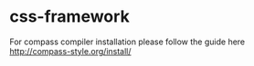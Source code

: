 # css-framework

For compass compiler installation please follow the guide here
http://compass-style.org/install/

